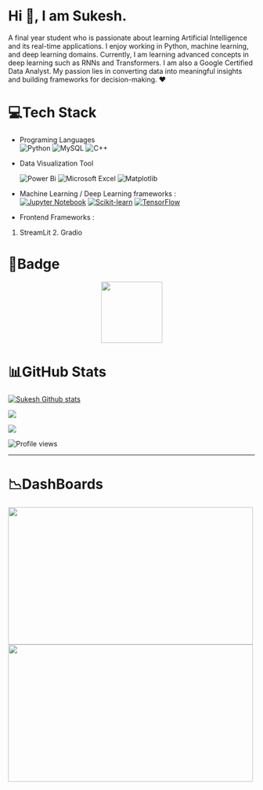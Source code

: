 # Hi 👋, I am Sukesh.

A final year student who is passionate about learning Artificial Intelligence and its real-time applications. I enjoy working in Python, machine learning, and deep learning domains. Currently, I am learning advanced concepts in deep learning such as RNNs and Transformers. I am also a Google Certified Data Analyst. My passion lies in converting data into meaningful insights and building frameworks for decision-making. ❤️


#  💻Tech Stack

- Programing Languages   <br />
                 ![Python](https://img.shields.io/badge/python-3670A0?style=for-the-badge&logo=python&logoColor=ffdd54)  ![MySQL](https://img.shields.io/badge/mysql-%2300f.svg?style=for-the-badge&logo=mysql&logoColor=white) ![C++](https://img.shields.io/badge/c++-%2300599C.svg?style=for-the-badge&logo=c%2B%2B&logoColor=white)
                      
- Data Visualization Tool <br/>

  ![Power Bi](https://img.shields.io/badge/power_bi-F2C811?style=for-the-badge&logo=powerbi&logoColor=black)  ![Microsoft Excel](https://img.shields.io/badge/Microsoft_Excel-217346?style=for-the-badge&logo=microsoft-excel&logoColor=white)   ![Matplotlib](https://img.shields.io/badge/Matplotlib-%23ffffff.svg?style=for-the-badge&logo=Matplotlib&logoColor=black)

- Machine Learning / Deep Learning frameworks : <br />
    [![Jupyter Notebook](https://img.shields.io/badge/Jupyter-F37626.svg?&style=for-the-badge&logo=Jupyter&logoColor=white)]()
    [![Scikit-learn](https://img.shields.io/badge/scikit_learn-F7931E?style=for-the-badge&logo=scikit-learn&logoColor=white)]()
    [![TensorFlow](https://img.shields.io/badge/TensorFlow-FF6F00?style=for-the-badge&logo=tensorflow&logoColor=white)]()

- Frontend Frameworks : <br/>
1. StreamLit<t/>  2. Gradio


#  📛Badge <br/>
<p align="center"><img src="https://user-images.githubusercontent.com/85696992/231519830-a67da721-c5ec-46d7-93c9-34d6d628dd6c.png" width="125" height="125"></p>


# 📊GitHub Stats

[![Sukesh Github stats](https://github-readme-stats.vercel.app/api?username=NDSUKESH&show_icons=true&hide=contribs,prs&theme=jolly)](https://github.com/anuraghazra/github-readme-stats)

![](https://github-readme-streak-stats.herokuapp.com/?user=NDSUKESH&theme=jolly&hide_border=true)<br/>

![](https://github-readme-stats.vercel.app/api/top-langs/?username=NDSUKESH&theme=jolly&hide_border=true&include_all_commits=false&count_private=false&layout=compact)

![Profile views](https://gpvc.arturio.dev/NDSUKESH)  

-------------
# 📉DashBoards 

 <p ><img src="https://user-images.githubusercontent.com/85696992/231541774-3b375ade-9763-4da0-8cad-704d0228b70c.png" width="500" height="280">   <img src="https://user-images.githubusercontent.com/85696992/231542598-195983b8-b4aa-4766-9fd3-0fcc5dd8cd4d.png" width="500" height="280"></p>

